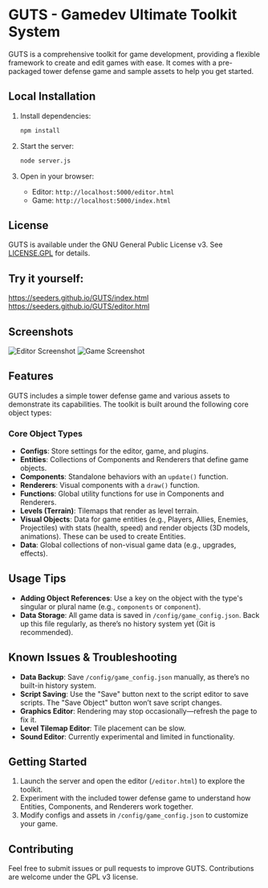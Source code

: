 # GUTS - Gamedev Ultimate Toolkit System

GUTS is a comprehensive toolkit for game development, providing a flexible framework to create and edit games with ease. It comes with a pre-packaged tower defense game and sample assets to help you get started.

## Local Installation

1. Install dependencies:
   ```bash
   npm install
   ```

2. Start the server:
   ```bash
   node server.js
   ```

3. Open in your browser:
   - Editor: `http://localhost:5000/editor.html`
   - Game: `http://localhost:5000/index.html`

## License

GUTS is available under the GNU General Public License v3. See [LICENSE.GPL](LICENSE.GPL) for details.

## Try it yourself:
https://seeders.github.io/GUTS/index.html
https://seeders.github.io/GUTS/editor.html

## Screenshots

![Editor Screenshot](https://github.com/user-attachments/assets/77f5a78d-bbfe-4d62-b26e-9479ca03dd84)
![Game Screenshot](https://github.com/user-attachments/assets/3f63d70f-cdd1-43f6-97fc-65805144735d)

## Features

GUTS includes a simple tower defense game and various assets to demonstrate its capabilities. The toolkit is built around the following core object types:

### Core Object Types

- **Configs**: Store settings for the editor, game, and plugins.
- **Entities**: Collections of Components and Renderers that define game objects.
- **Components**: Standalone behaviors with an `update()` function.
- **Renderers**: Visual components with a `draw()` function.
- **Functions**: Global utility functions for use in Components and Renderers.
- **Levels (Terrain)**: Tilemaps that render as level terrain.
- **Visual Objects**: Data for game entities (e.g., Players, Allies, Enemies, Projectiles) with stats (health, speed) and render objects (3D models, animations). These can be used to create Entities.
- **Data**: Global collections of non-visual game data (e.g., upgrades, effects).

## Usage Tips

- **Adding Object References**: Use a key on the object with the type's singular or plural name (e.g., `components` or `component`).
- **Data Storage**: All game data is saved in `/config/game_config.json`. Back up this file regularly, as there’s no history system yet (Git is recommended).

## Known Issues & Troubleshooting

- **Data Backup**: Save `/config/game_config.json` manually, as there’s no built-in history system.
- **Script Saving**: Use the "Save" button next to the script editor to save scripts. The "Save Object" button won’t save script changes.
- **Graphics Editor**: Rendering may stop occasionally—refresh the page to fix it.
- **Level Tilemap Editor**: Tile placement can be slow.
- **Sound Editor**: Currently experimental and limited in functionality.

## Getting Started

1. Launch the server and open the editor (`/editor.html`) to explore the toolkit.
2. Experiment with the included tower defense game to understand how Entities, Components, and Renderers work together.
3. Modify configs and assets in `/config/game_config.json` to customize your game.

## Contributing

Feel free to submit issues or pull requests to improve GUTS. Contributions are welcome under the GPL v3 license.
